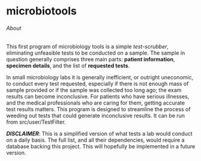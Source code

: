 # microbiotools
###### About
This first program of microbiology tools is a simple *test-scrubber*, eliminating unfeasible tests to be conducted on a sample. The sample in question generally
comprises three main parts: **patient information**, **specimen details**, and the list of **requested tests**.

In small microbiology labs it is generally inefficient, or outright uneconomic, to conduct every test requested, especially if there is not enough mass of sample
provided or if the sample was collected too long ago; the exam results can become inconclusive. For patients who have serious illnesses, and the medical professionals
who are caring for them, getting accurate test results matters. This program is designed to streamline the process of weeding out tests that could generate inconclusive
results. It can be run from src/user/TestFilter.

***DISCLAIMER***: This is a simplified version of what tests a lab would conduct on a daily basis. The full list, and all their dependencies, would require a database backing
this project. This will hopefully be implemented in a future version. 
